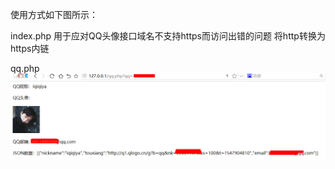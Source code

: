 ﻿使用方式如下图所示：

index.php
用于应对QQ头像接口域名不支持https而访问出错的问题
将http转换为https内链



qq.php
![360截图-1342125](360截图-1342125.png)

